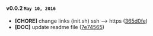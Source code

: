 #### v0.0.2 `May 10, 2016`
- **[CHORE]** change links (init.sh) ssh --> https ([365d0fe](https://github.com/t3kit/t3kit_vagrant/commit/365d0fe))
- **[DOC]** update readme file ([7e74565](https://github.com/t3kit/t3kit_vagrant/commit/7e74565))

